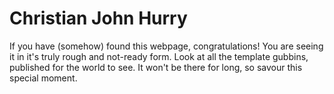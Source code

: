 # Christian John Hurry
If you have (somehow) found this webpage, congratulations! You are seeing it in it's truly rough and not-ready form. Look at all the template gubbins, published for the world to see. It won't be there for long, so savour this special moment. 


